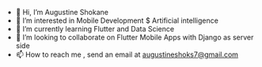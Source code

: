 - 👋 Hi, I’m Augustine Shokane
- 👀 I’m interested in Mobile Development $ Artificial intelligence 
- 🌱 I’m currently learning Flutter and Data Science
- 💞️ I’m looking to collaborate on Flutter Mobile Apps with Django as server side
- 📫 How to reach me , send an email at augustineshoks7@gmail.com

<!---
codewithsyre/codewithsyre is a ✨ special ✨ repository because its `README.md` (this file) appears on your GitHub profile.
You can click the Preview link to take a look at your changes.
--->
